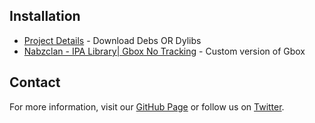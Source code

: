 
## Installation

- [Project Details](https://nabzclan.vip/resources/bypass-signing-apps-tracking.197/) - Download Debs OR Dylibs
- [Nabzclan - IPA Library| Gbox No Tracking](https://apps.nabzclan.vip/apps/gbox-no-tracking) - Custom version of Gbox 

## Contact

For more information, visit our [GitHub Page](https://github.com/nabzclan-reborn/safe-check-app) or follow us on [Twitter](https://x.com/nabzclan_reborn).

